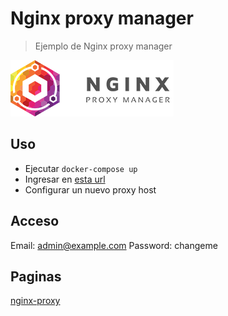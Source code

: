 # Nginx proxy manager

> Ejemplo de Nginx proxy manager

![alt text](docs/img/nginx.png)

## Uso

* Ejecutar `docker-compose up`
* Ingresar en [esta url](https://localhost:81)
* Configurar un nuevo proxy host

## Acceso

Email:    <admin@example.com>
Password: changeme

## Paginas

[nginx-proxy](https://hub.docker.com/r/jwilder/nginx-proxy)
